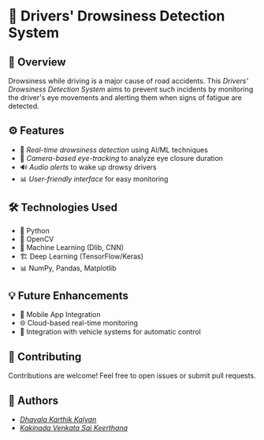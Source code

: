 # 🚗 Drivers' Drowsiness Detection System

## 📌 Overview
Drowsiness while driving is a major cause of road accidents. This *Drivers' Drowsiness Detection System* aims to prevent such incidents by monitoring the driver's eye movements and alerting them when signs of fatigue are detected. 

## ⚙ Features
- 🛑 *Real-time drowsiness detection* using AI/ML techniques
- 🎥 *Camera-based eye-tracking* to analyze eye closure duration
- 🔊 *Audio alerts* to wake up drowsy drivers
- 📊 *User-friendly interface* for easy monitoring

## 🛠 Technologies Used
- 🐍 Python
- 🤖 OpenCV
- 🔬 Machine Learning (Dlib, CNN)
- 🏗 Deep Learning (TensorFlow/Keras)
- 📊 NumPy, Pandas, Matplotlib

## 💡 Future Enhancements
- 📱 Mobile App Integration
- 🌐 Cloud-based real-time monitoring
- 🚦 Integration with vehicle systems for automatic control

## 🤝 Contributing
Contributions are welcome! Feel free to open issues or submit pull requests.

## 👥 Authors
- [*Dhavala Karthik Kalyan*](https://github.com/karthikkalyan1)
- [*Kakinada Venkata Sai Keerthana*](https://github.com/kvskeerthana)
